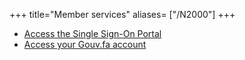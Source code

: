 +++
title="Member services"
aliases= ["/N2000"]
+++

- [Access the Single Sign-On Portal](/services/knox-sso)
- [Access your Gouv.fa account](/services/gouv-dashboard)